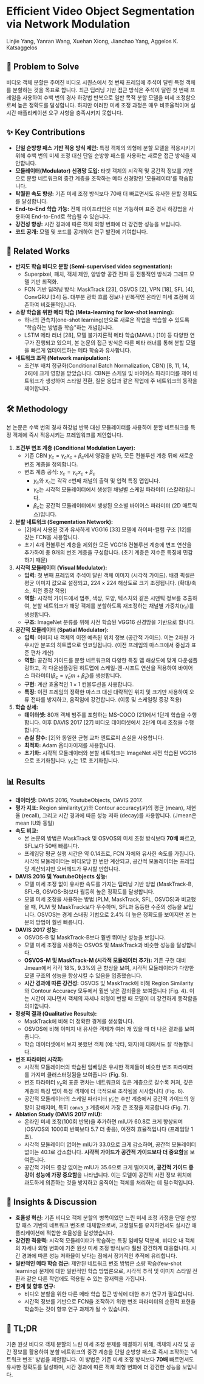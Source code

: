 # Efficient Video Object Segmentation via Network Modulation
Linjie Yang, Yanran Wang, Xuehan Xiong, Jianchao Yang, Aggelos K. Katsaggelos

## 🧩 Problem to Solve
비디오 객체 분할은 주어진 비디오 시퀀스에서 첫 번째 프레임에 주석이 달린 특정 객체를 분할하는 것을 목표로 합니다. 최근 딥러닝 기반 접근 방식은 주석이 달린 첫 번째 프레임을 사용하여 수백 번의 경사 하강법 반복으로 일반 목적 분할 모델을 미세 조정함으로써 높은 정확도를 달성합니다. 하지만 이러한 미세 조정 과정은 매우 비효율적이며 실시간 애플리케이션 요구 사항을 충족시키지 못합니다.

## ✨ Key Contributions
*   **단일 순방향 패스 기반 적응 방식 제안:** 특정 객체의 외형에 분할 모델을 적응시키기 위해 수백 번의 미세 조정 대신 단일 순방향 패스를 사용하는 새로운 접근 방식을 제안합니다.
*   **모듈레이터(Modulator) 신경망 도입:** 타겟 객체의 시각적 및 공간적 정보를 기반으로 분할 네트워크의 중간 계층을 조작하는 메타 신경망인 '모듈레이터'를 학습합니다.
*   **탁월한 속도 향상:** 기존 미세 조정 방식보다 70배 더 빠르면서도 유사한 분할 정확도를 달성합니다.
*   **End-to-End 학습 가능:** 전체 파이프라인은 미분 가능하며 표준 경사 하강법을 사용하여 End-to-End로 학습될 수 있습니다.
*   **강건성 향상:** 시간 경과에 따른 객체 외형 변화에 더 강건한 성능을 보입니다.
*   **코드 공개:** 모델 및 코드를 공개하여 연구 발전에 기여합니다.

## 📎 Related Works
*   **반지도 학습 비디오 분할 (Semi-supervised video segmentation):**
    *   Superpixel, 패치, 객체 제안, 양방향 공간 전파 등 전통적인 방식과 그래프 모델 기반 최적화.
    *   FCN 기반 딥러닝 방식: MaskTrack [23], OSVOS [2], VPN [18], SFL [4], ConvGRU [34] 등. 대부분 광학 흐름 정보나 반복적인 온라인 미세 조정에 의존하여 비효율적입니다.
*   **소량 학습을 위한 메타 학습 (Meta-learning for low-shot learning):**
    *   하나의 관측치(one-shot learning)만으로 새로운 작업을 학습할 수 있도록 "학습하는 방법을 학습"하는 개념입니다.
    *   LSTM 메타 러너 [28], 모델 불가지론적 메타 학습(MAML) [10] 등 다양한 연구가 진행되고 있으며, 본 논문의 접근 방식은 다른 메타 러너를 통해 분할 모델을 빠르게 업데이트하는 메타 학습과 유사합니다.
*   **네트워크 조작 (Network manipulation):**
    *   조건부 배치 정규화(Conditional Batch Normalization, CBN) [8, 11, 14, 26]에 크게 영향을 받았습니다. CBN은 스케일 및 바이어스 파라미터를 제어 네트워크가 생성하여 스타일 전환, 질문 응답과 같은 작업에 주 네트워크의 동작을 제어합니다.

## 🛠️ Methodology
본 논문은 수백 번의 경사 하강법 반복 대신 모듈레이터를 사용하여 분할 네트워크를 특정 객체에 즉시 적응시키는 프레임워크를 제안합니다.

1.  **조건부 변조 계층 (Conditional Modulation Layer):**
    *   기존 CBN $y_c = \gamma_c x_c + \beta_c$에서 영감을 받아, 모든 컨볼루션 계층 뒤에 새로운 변조 계층을 정의합니다.
    *   변조 계층 공식: $y_c = \gamma_c x_c + \beta_c$
        *   $y_c$와 $x_c$는 각각 $c$번째 채널의 출력 및 입력 특징 맵입니다.
        *   $\gamma_c$는 시각적 모듈레이터에서 생성된 채널별 스케일 파라미터 (스칼라)입니다.
        *   $\beta_c$는 공간적 모듈레이터에서 생성된 요소별 바이어스 파라미터 (2D 매트릭스)입니다.
2.  **분할 네트워크 (Segmentation Network):**
    *   [2]에서 사용된 것과 유사하게 VGG16 [33] 모델에 하이퍼-컬럼 구조 [12]를 갖는 FCN을 사용합니다.
    *   초기 4개 컨볼루션 계층을 제외한 모든 VGG16 컨볼루션 계층에 변조 연산을 추가하여 총 9개의 변조 계층을 구성합니다. (초기 계층은 저수준 특징에 민감하기 때문)
3.  **시각적 모듈레이터 (Visual Modulator):**
    *   **입력:** 첫 번째 프레임의 주석이 달린 객체 이미지 (시각적 가이드). 배경 픽셀은 평균 이미지 값으로 설정되고, $224 \times 224$ 해상도로 크기 조정됩니다. (확대/축소, 회전 증강 적용)
    *   **역할:** 시각적 가이드에서 범주, 색상, 모양, 텍스처와 같은 시맨틱 정보를 추출하여, 분할 네트워크가 해당 객체를 분할하도록 재조정하는 채널별 가중치($\gamma_c$)를 생성합니다.
    *   **구조:** ImageNet 분류를 위해 사전 학습된 VGG16 신경망을 기반으로 합니다.
4.  **공간적 모듈레이터 (Spatial Modulator):**
    *   **입력:** 이미지 내 객체의 이전 예측된 위치 정보 (공간적 가이드). 이는 2차원 가우시안 분포의 히트맵으로 인코딩됩니다. (이전 프레임의 마스크에서 중심과 표준 편차 계산)
    *   **역할:** 공간적 가이드를 분할 네트워크의 다양한 특징 맵 해상도에 맞게 다운샘플링하고, 각 다운샘플링된 히트맵에 스케일-앤-시프트 연산을 적용하여 바이어스 파라미터($\beta_c = \tilde{\gamma}_c m + \tilde{\beta}_c$)를 생성합니다.
    *   **구현:** 계산 효율적인 $1 \times 1$ 컨볼루션을 사용합니다.
    *   **특징:** 이전 프레임의 정확한 마스크 대신 대략적인 위치 및 크기만 사용하여 오류 전파를 방지하고, 움직임에 강건합니다. (이동 및 스케일링 증강 적용)
5.  **학습 상세:**
    *   **데이터셋:** 80개 객체 범주를 포함하는 MS-COCO [21]에서 1단계 학습을 수행합니다. 이후 DAVIS 2017 [27] 비디오 데이터셋에서 2단계 미세 조정을 수행합니다.
    *   **손실 함수:** [2]와 동일한 균형 교차 엔트로피 손실을 사용합니다.
    *   **최적화:** Adam 옵티마이저를 사용합니다.
    *   **초기화:** 시각적 모듈레이터와 분할 네트워크는 ImageNet 사전 학습된 VGG16으로 초기화됩니다. $\gamma_c$는 1로 초기화됩니다.

## 📊 Results
*   **데이터셋:** DAVIS 2016, YoutubeObjects, DAVIS 2017.
*   **평가 지표:** Region similarity($\mathcal{J}$)와 Contour accuracy($\mathcal{F}$)의 평균 (mean), 재현율 (recall), 그리고 시간 경과에 따른 성능 저하 (decay)를 사용합니다. (Jmean은 mean IU와 동일)
*   **속도 비교:**
    *   본 논문의 방법은 MaskTrack 및 OSVOS의 미세 조정 방식보다 **70배** 빠르고, SFL보다 50배 빠릅니다.
    *   프레임당 평균 실행 시간은 약 0.14초로, FCN 자체와 유사한 속도를 가집니다. 시각적 모듈레이터는 비디오당 한 번만 계산되고, 공간적 모듈레이터는 프레임당 계산되지만 오버헤드가 무시할 만합니다.
*   **DAVIS 2016 및 YoutubeObjects 성능:**
    *   모델 미세 조정 없이 유사한 속도를 가지는 딥러닝 기반 방법 (MaskTrack-B, SFL-B, OSVOS-B)보다 월등히 높은 정확도를 달성합니다.
    *   모델 미세 조정을 사용하는 방법 (PLM, MaskTrack, SFL, OSVOS)과 비교했을 때, PLM 및 MaskTrack보다 우수하며, SFL과 동등한 수준의 성능을 보입니다. OSVOS는 경계 스내핑 기법으로 2.4% 더 높은 정확도를 보이지만 본 논문의 방법이 훨씬 빠릅니다.
*   **DAVIS 2017 성능:**
    *   OSVOS-B 및 MaskTrack-B보다 훨씬 뛰어난 성능을 보입니다.
    *   모델 미세 조정을 사용하는 OSVOS 및 MaskTrack과 비슷한 성능을 달성합니다.
    *   **OSVOS-M 및 MaskTrack-M (시각적 모듈레이터 추가):** 기존 구현 대비 Jmean에서 각각 18%, 9.3%의 큰 향상을 보여, 시각적 모듈레이터가 다양한 모델 구조의 성능을 향상시킬 수 있음을 입증했습니다.
    *   **시간 경과에 따른 강건성:** OSVOS 및 MaskTrack에 비해 Region Similarity와 Contour Accuracy 모두에서 훨씬 낮은 감쇠율을 보여줍니다 (Fig. 4). 이는 시간이 지나면서 객체의 자세나 외형이 변할 때 모델이 더 강건하게 동작함을 의미합니다.
*   **정성적 결과 (Qualitative Results):**
    *   MaskTrack에 비해 더 정확한 경계를 생성합니다.
    *   OSVOS에 비해 이미지 내 유사한 객체가 여러 개 있을 때 더 나은 결과를 보여줍니다.
    *   학습 데이터셋에서 보지 못했던 객체 (예: 낙타, 돼지)에 대해서도 잘 작동합니다.
*   **변조 파라미터 시각화:**
    *   시각적 모듈레이터의 학습된 임베딩은 유사한 객체들이 비슷한 변조 파라미터를 가지며 클러스터링됨을 보여줍니다 (Fig. 5).
    *   변조 파라미터 $\gamma_c$의 표준 편차는 네트워크의 깊은 계층으로 갈수록 커져, 깊은 계층의 특징 맵이 특정 객체에 더 극적으로 조작됨을 시사합니다 (Fig. 6).
    *   공간적 모듈레이터의 스케일 파라미터 $\tilde{\gamma}_c$는 후반 계층에서 공간적 가이드의 영향이 강해지며, 특히 `conv5_3` 계층에서 가장 큰 조정을 제공합니다 (Fig. 7).
*   **Ablation Study (DAVIS 2017 mIU):**
    *   온라인 미세 조정(100회 반복)을 추가하면 mIU가 60.8로 크게 향상되며 (OSVOS의 1000회 반복보다 5.7 더 좋음), 여전히 효율적입니다 (프레임당 1초).
    *   시각적 모듈레이터 없이는 mIU가 33.0으로 크게 감소하며, 공간적 모듈레이터 없이는 40.1로 감소합니다. **시각적 가이드가 공간적 가이드보다 더 중요함**을 보여줍니다.
    *   공간적 가이드 증강 없이는 mIU가 35.6으로 크게 떨어지며, **공간적 가이드 증강이 성능에 가장 중요함**을 나타냅니다. 이는 모델이 공간적 사전 정보 위치에 과도하게 의존하는 것을 방지하고 움직이는 객체를 처리하는 데 필수적입니다.

## 🧠 Insights & Discussion
*   **효율성 혁신:** 기존 비디오 객체 분할의 병목이었던 느린 미세 조정 과정을 단일 순방향 패스 기반의 네트워크 변조로 대체함으로써, 고정밀도를 유지하면서도 실시간 애플리케이션에 적합한 효율성을 달성했습니다.
*   **강건한 적응력:** 시각적 모듈레이터가 학습하는 특징 임베딩 덕분에, 비디오 내 객체의 자세나 외형 변화에 기존 원샷 미세 조정 방식보다 훨씬 강건하게 대응합니다. 시간 경과에 따른 성능 저하율이 낮다는 점에서 장기적인 추적에 유리합니다.
*   **일반적인 메타 학습 접근:** 제안된 네트워크 변조 방법은 소량 학습(few-shot learning) 문제에 대한 일반적인 학습 방법론으로, 시각적 추적 및 이미지 스타일 전환과 같은 다른 작업에도 적용될 수 있는 잠재력을 가집니다.
*   **한계 및 향후 연구:**
    *   비디오 분할을 위한 다른 메타 학습 접근 방식에 대한 추가 연구가 필요합니다.
    *   시간적 정보를 기반으로 FCN을 조작하기 위한 변조 파라미터의 순환적 표현을 학습하는 것이 향후 연구 과제가 될 수 있습니다.

## 📌 TL;DR
기존 원샷 비디오 객체 분할의 느린 미세 조정 문제를 해결하기 위해, 객체의 시각 및 공간 정보를 활용하여 분할 네트워크의 중간 계층을 단일 순방향 패스로 즉시 조작하는 '네트워크 변조' 방법을 제안합니다. 이 방법은 기존 미세 조정 방식보다 **70배** 빠르면서도 유사한 정확도를 달성하며, 시간 경과에 따른 객체 외형 변화에 더 강건한 성능을 보입니다.